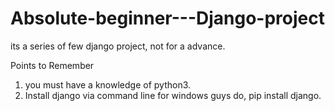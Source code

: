 # Absolute-beginner---Django-project
its a series of few django project, not for a advance.

Points to Remember
1. you must have a knowledge of python3.
2. Install django via command line
  for windows guys do,
    pip install django.
